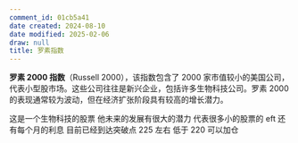 ```yaml
---
comment_id: 01cb5a41
date created: 2024-08-10
date modified: 2025-02-06
draw: null
title: 罗素指数
---
```

**罗素 2000 指数**（Russell 2000），该指数包含了 2000 家市值较小的美国公司，代表小型股市场。这些公司往往是新兴企业，包括许多生物科技公司。罗素 2000 的表现通常较为波动，但在经济扩张阶段具有较高的增长潜力。

这是一个生物科技的股票 他未来的发展有很大的潜力 代表很多小的股票的 eft 还有每个月的利息 目前已经到达突破点 225 左右 低于 220 可以加仓
